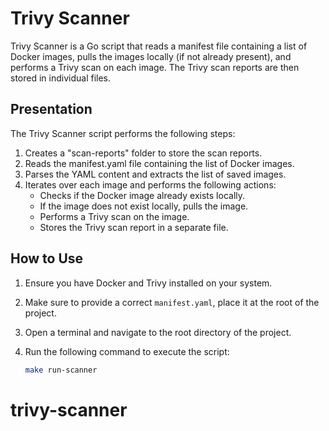 # Trivy Scanner

Trivy Scanner is a Go script that reads a manifest file containing a list of Docker images, pulls the images locally (if not already present), and performs a Trivy scan on each image. The Trivy scan reports are then stored in individual files.

## Presentation

The Trivy Scanner script performs the following steps:

1. Creates a "scan-reports" folder to store the scan reports.
2. Reads the manifest.yaml file containing the list of Docker images.
3. Parses the YAML content and extracts the list of saved images.
4. Iterates over each image and performs the following actions:
    - Checks if the Docker image already exists locally.
    - If the image does not exist locally, pulls the image.
    - Performs a Trivy scan on the image.
    - Stores the Trivy scan report in a separate file.

## How to Use

1. Ensure you have Docker and Trivy installed on your system.
2. Make sure to provide a correct `manifest.yaml`, place it at the root of the project.
3. Open a terminal and navigate to the root directory of the project.
4. Run the following command to execute the script:

   ```bash
   make run-scanner
   ```
# trivy-scanner

